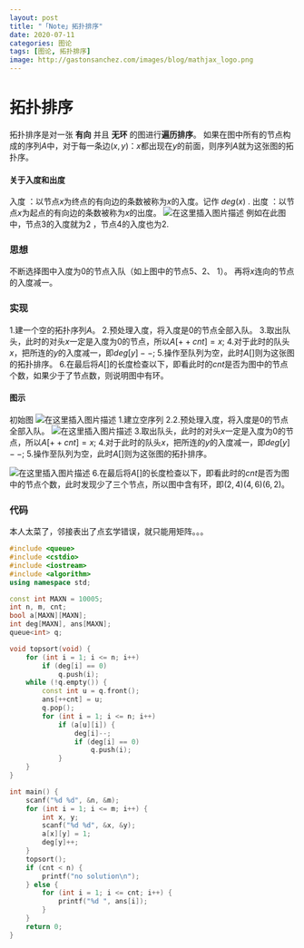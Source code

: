 ```yaml
---
layout: post
title: "「Note」拓扑排序"
date: 2020-07-11
categories: 图论
tags: [图论, 拓扑排序]
image: http://gastonsanchez.com/images/blog/mathjax_logo.png
---
```



# 拓扑排序
拓扑排序是对一张 **有向** 并且 **无环** 的图进行**遍历排序**。
如果在图中所有的节点构成的序列$A$中，对于每一条边$(x, y)$：$x$都出现在$y$的前面，则序列$A$就为这张图的拓扑序。<!-- more -->

#### 关于入度和出度
入度 ：以节点$x$为终点的有向边的条数被称为$x$的入度。记作 $deg(x)$ .
出度 ：以节点$x$为起点的有向边的条数被称为$x$的出度。
![在这里插入图片描述](https://imgconvert.csdnimg.cn/aHR0cDovLzYxLjE4Ni4xNzMuODk6MjAxOS8yMDIwLzA3LzExLzVjMDA0Nzg5Mjk3N2QucG5n?x-oss-process=image/format,png)
例如在此图中，节点3的入度就为2 ，节点4的入度也为2.

### 思想
不断选择图中入度为0的节点入队（如上图中的节点5、2、 1）。
再将$x$连向的节点的入度减一。

### 实现
1.建一个空的拓扑序列$A$。
2.预处理入度，将入度是0的节点全部入队。
3.取出队头，此时的对头$x$一定是入度为0的节点，所以$A[++ cnt] = x;$
4.对于此时的队头$x$，把所连的$y$的入度减一，即$deg[y] --;$
5.操作至队列为空，此时$A[]$则为这张图的拓扑排序。
6.在最后将$A[]$的长度检查以下，即看此时的$cnt$是否为图中的节点个数，如果少于了节点数，则说明图中有环。

#### 图示
初始图
![在这里插入图片描述](https://imgconvert.csdnimg.cn/aHR0cDovLzYxLjE4Ni4xNzMuODk6MjAxOS8yMDIwLzA3LzExLzUyYjFlMmIzMzgxNTgucG5n?x-oss-process=image/format,png)
1.建立空序列
2.2.预处理入度，将入度是0的节点全部入队。
![在这里插入图片描述](https://imgconvert.csdnimg.cn/aHR0cDovLzYxLjE4Ni4xNzMuODk6MjAxOS8yMDIwLzA3LzExL2I0NzA2MDg0ZWYyMzQucG5n?x-oss-process=image/format,png)
3.取出队头，此时的对头$x$一定是入度为0的节点，所以$A[++ cnt] = x;$
4.对于此时的队头$x$，把所连的$y$的入度减一，即$deg[y] --;$
5.操作至队列为空，此时$A[]$则为这张图的拓扑排序。

![在这里插入图片描述](https://imgconvert.csdnimg.cn/aHR0cDovLzYxLjE4Ni4xNzMuODk6MjAxOS8yMDIwLzA3LzExLzYyNmY2YTdiNzEzYWEucG5n?x-oss-process=image/format,png)
6.在最后将$A[]$的长度检查以下，即看此时的$cnt$是否为图中的节点个数，此时发现少了三个节点，所以图中含有环，即$(2, 4) (4, 6)(6, 2)$。

### 代码
本人太菜了，邻接表出了点玄学错误，就只能用矩阵。。。
```cpp
#include <queue>
#include <cstdio>
#include <iostream>
#include <algorithm>
using namespace std;

const int MAXN = 10005;
int n, m, cnt;
bool a[MAXN][MAXN];
int deg[MAXN], ans[MAXN];
queue<int> q;

void topsort(void) {
    for (int i = 1; i <= n; i++)
        if (deg[i] == 0)
            q.push(i);
    while (!q.empty()) {
        const int u = q.front();
        ans[++cnt] = u;
        q.pop();
        for (int i = 1; i <= n; i++)
            if (a[u][i]) {
                deg[i]--;
                if (deg[i] == 0)
                    q.push(i);
            }
    }
}

int main() {
    scanf("%d %d", &n, &m);
    for (int i = 1; i <= m; i++) {
        int x, y;
        scanf("%d %d", &x, &y);
        a[x][y] = 1;
        deg[y]++;
    }
    topsort();
    if (cnt < n) {
        printf("no solution\n");
    } else {
        for (int i = 1; i <= cnt; i++) {
            printf("%d ", ans[i]);
        }
    }
    return 0;
}
```

